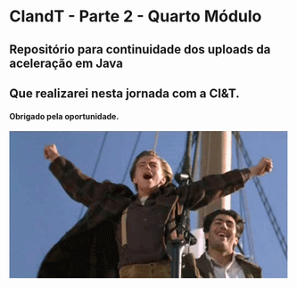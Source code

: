 # CIandT - Parte 2 - Quarto Módulo
## Repositório para continuidade dos uploads da aceleração em Java
## Que realizarei nesta jornada com a CI&T.
#### Obrigado pela oportunidade. 
![](/kingofw.gif)

